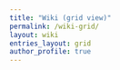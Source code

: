 ```yaml
---
title: "Wiki (grid view)"
permalink: /wiki-grid/
layout: wiki
entries_layout: grid
author_profile: true
---
```

